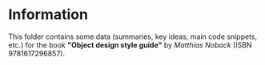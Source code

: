 # Information
This folder contains some data (summaries, key ideas, main code snippets, etc.) for the book **"Object design style guide"** by *Matthias Noback* (ISBN 9781617296857).
